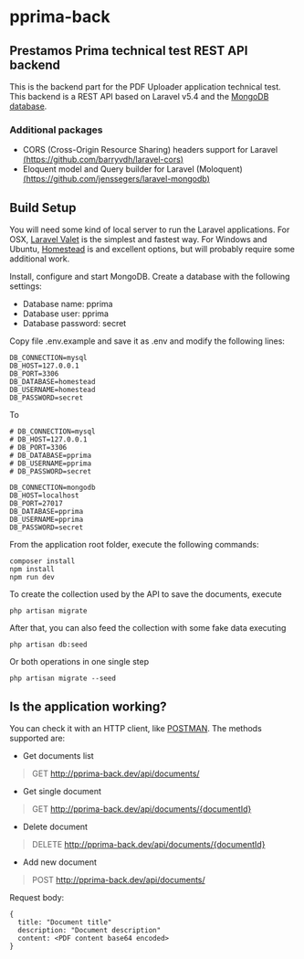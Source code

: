 # pprima-back

## Prestamos Prima technical test REST API backend

This is the backend part for the PDF Uploader application technical test. This backend is a REST API based on Laravel v5.4 and the [MongoDB database](https://www.mongodb.com/en/mongodb-3.4).

### Additional packages
- CORS (Cross-Origin Resource Sharing) headers support for Laravel
[(https://github.com/barryvdh/laravel-cors)](https://github.com/barryvdh/laravel-cors)
- Eloquent model and Query builder for Laravel (Moloquent)
[(https://github.com/jenssegers/laravel-mongodb)](https://github.com/jenssegers/laravel-mongodb)

## Build Setup

You will need some kind of local server to run the Laravel applications. For OSX, [Laravel Valet](https://laravel.com/docs/5.4/valet) is the simplest and fastest way. For Windows and Ubuntu, [Homestead](https://laravel.com/docs/5.4/homestead) is and excellent options, but will probably require some additional work.

Install, configure and start MongoDB. Create a database with the following settings:

- Database name: pprima
- Database user: pprima
- Database password: secret

Copy file .env.example and save it as .env and modify the following lines:

```
DB_CONNECTION=mysql
DB_HOST=127.0.0.1
DB_PORT=3306
DB_DATABASE=homestead
DB_USERNAME=homestead
DB_PASSWORD=secret
```
To
```
# DB_CONNECTION=mysql
# DB_HOST=127.0.0.1
# DB_PORT=3306
# DB_DATABASE=pprima
# DB_USERNAME=pprima
# DB_PASSWORD=secret

DB_CONNECTION=mongodb
DB_HOST=localhost
DB_PORT=27017
DB_DATABASE=pprima
DB_USERNAME=pprima
DB_PASSWORD=secret
```

From the application root folder, execute the following commands:

```
composer install
npm install
npm run dev
```

To create the collection used by the API to save the documents, execute
```
php artisan migrate
```
After that, you can also feed the collection with some fake data executing
```
php artisan db:seed
```
Or both operations in one single step
```
php artisan migrate --seed
```
## Is the application working?
You can check it with an HTTP client, like [POSTMAN](https://www.getpostman.com/). The methods supported are:

- Get documents list

> GET http://pprima-back.dev/api/documents/

- Get single document

> GET http://pprima-back.dev/api/documents/{documentId}

- Delete document

> DELETE http://pprima-back.dev/api/documents/{documentId}

- Add new document

> POST http://pprima-back.dev/api/documents/

Request body:

```
{
  title: "Document title"
  description: "Document description"
  content: <PDF content base64 encoded>
}
```